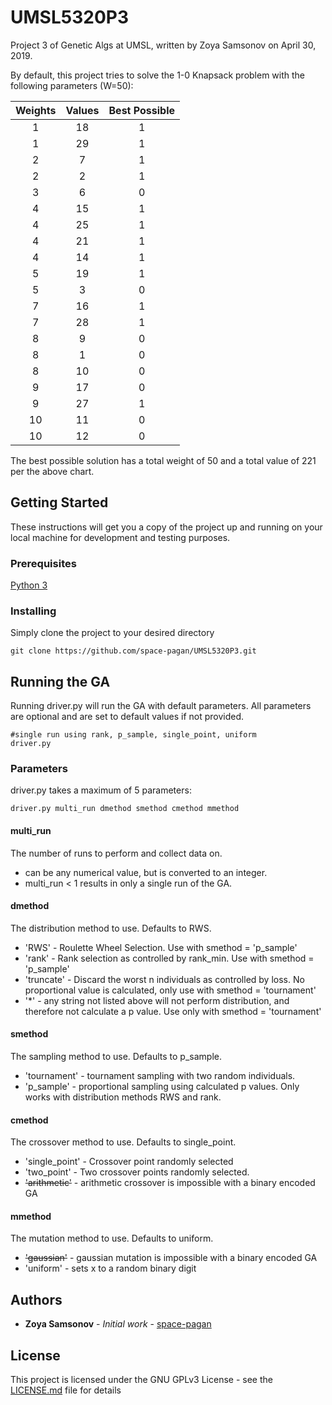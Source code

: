 # UMSL5320P3
Project 3 of Genetic Algs at UMSL, written by Zoya Samsonov on April 30, 2019.


By default, this project tries to solve the 1-0 Knapsack problem with the following parameters (W=50):

| Weights | Values | Best Possible |
|:-------:|:------:|:-------------:|
| 1       | 18     | 1             |
| 1       | 29     | 1             |
| 2       | 7      | 1             |
| 2       | 2      | 1             |
| 3       | 6      | 0             |
| 4       | 15     | 1             |
| 4       | 25     | 1             |
| 4       | 21     | 1             |
| 4       | 14     | 1             |
| 5       | 19     | 1             |
| 5       | 3      | 0             |
| 7       | 16     | 1             |
| 7       | 28     | 1             |
| 8       | 9      | 0             |
| 8       | 1      | 0             |
| 8       | 10     | 0             |
| 9       | 17     | 0             |
| 9       | 27     | 1             |
| 10      | 11     | 0             |
| 10      | 12     | 0             |

The best possible solution has a total weight of 50 and a total value of 221 per the above chart.


## Getting Started

These instructions will get you a copy of the project up and running on your local machine for development and testing purposes.

### Prerequisites

[Python 3](https://www.python.org/downloads/release/python-373/)

### Installing

Simply clone the project to your desired directory

```
git clone https://github.com/space-pagan/UMSL5320P3.git
```

## Running the GA

Running driver.py will run the GA with default parameters. All parameters are
optional and are set to default values if not provided.
```
#single run using rank, p_sample, single_point, uniform
driver.py
```

### Parameters

driver.py takes a maximum of 5 parameters:
```
driver.py multi_run dmethod smethod cmethod mmethod
```

#### multi_run
The number of runs to perform and collect data on.
* can be any numerical value, but is converted to an integer.
* multi_run < 1 results in only a single run of the GA.

#### dmethod
The distribution method to use. Defaults to RWS.
* 'RWS' - Roulette Wheel Selection. Use with smethod = 'p_sample'
* 'rank' - Rank selection as controlled by rank_min. Use with smethod = 'p_sample'
* 'truncate' - Discard the worst n individuals as controlled by loss. No proportional value is calculated, only use with smethod = 'tournament'
* '*' - any string not listed above will not perform distribution, and therefore not calculate a p value. Use only with smethod = 'tournament'

#### smethod
The sampling method to use. Defaults to p_sample.
* 'tournament' - tournament sampling with two random individuals.
* 'p_sample' - proportional sampling using calculated p values. Only works with distribution methods RWS and rank.

#### cmethod
The crossover method to use. Defaults to single_point.
* 'single_point' - Crossover point randomly selected
* 'two_point' - Two crossover points randomly selected.
* ~~'arithmetic'~~ - arithmetic crossover is impossible with a binary encoded GA

#### mmethod
The mutation method to use. Defaults to uniform.
* ~~'gaussian'~~ - gaussian mutation is impossible with a binary encoded GA
* 'uniform' - sets x to a random binary digit

## Authors

* **Zoya Samsonov** - *Initial work* - [space-pagan](https://github.com/space-pagan)

## License

This project is licensed under the GNU GPLv3 License - see the [LICENSE.md](LICENSE.md) file for details
